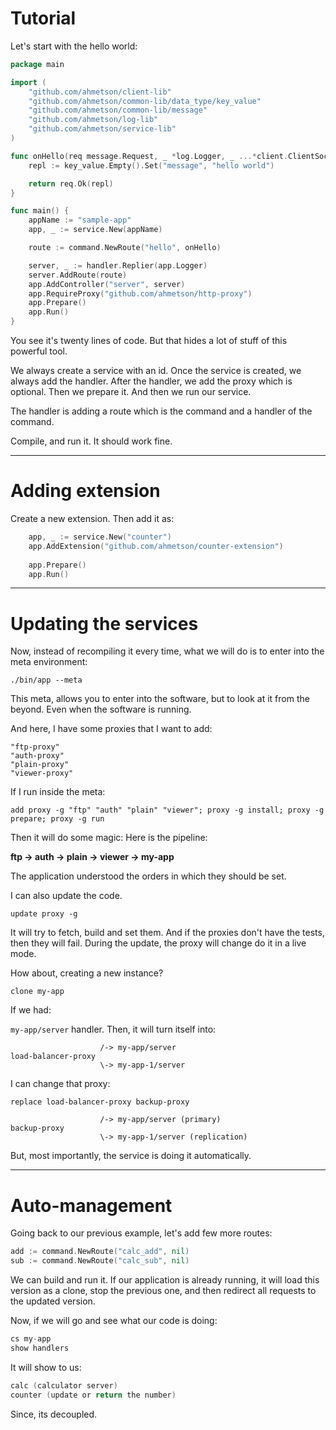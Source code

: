 # Tutorial

Let's start with the hello world:

```go
package main

import (
	"github.com/ahmetson/client-lib"
	"github.com/ahmetson/common-lib/data_type/key_value"
	"github.com/ahmetson/common-lib/message"
	"github.com/ahmetson/log-lib"
	"github.com/ahmetson/service-lib"
)

func onHello(req message.Request, _ *log.Logger, _ ...*client.ClientSocket) message.Reply {
	repl := key_value.Empty().Set("message", "hello world")

	return req.Ok(repl)
}

func main() {
	appName := "sample-app"
	app, _ := service.New(appName)

	route := command.NewRoute("hello", onHello)

	server, _ := handler.Replier(app.Logger)
	server.AddRoute(route)
	app.AddController("server", server)
	app.RequireProxy("github.com/ahmetson/http-proxy")
	app.Prepare()
	app.Run()
}
```

You see it's twenty lines of code. But that hides a lot of stuff of this
powerful tool.

We always create a service with an id.
Once the service is created, we always add the handler.
After the handler, we add the proxy which is optional.
Then we prepare it.
And then we run our service.

The handler is adding a route which is the command and a handler of the command.

Compile, and run it. It should work fine.

----

# Adding extension

Create a new extension. 
Then add it as:

```go
	app, _ := service.New("counter")
	app.AddExtension("github.com/ahmetson/counter-extension")
	
	app.Prepare()
	app.Run()
```

---

# Updating the services
Now, instead of recompiling it every time, what we will do is
to enter into the meta environment:

```shell
./bin/app --meta
```

This meta, allows you to enter into the software, but to look at it
from the beyond. Even when the software is running.

And here, I have some proxies that I want to add:

```shell
"ftp-proxy"
"auth-proxy"
"plain-proxy"
"viewer-proxy"
```

If I run inside the meta:

```shell
add proxy -g "ftp" "auth" "plain" "viewer"; proxy -g install; proxy -g prepare; proxy -g run
```

Then it will do some magic:
Here is the pipeline:

**ftp -> auth -> plain -> viewer -> my-app**

The application understood the orders in which they should be set.

I can also update the code.

```shell
update proxy -g
```

It will try to fetch, build and set them. And if the proxies don't have the 
tests, then they will fail. During the update, the proxy will change do it
in a live mode.

How about, creating a new instance?

```shell
clone my-app
```

If we had:

```my-app/server``` handler.
Then, it will turn itself into:

```
                    /-> my-app/server
load-balancer-proxy
                    \-> my-app-1/server
```

I can change that proxy:

```shell
replace load-balancer-proxy backup-proxy
```

```
                    /-> my-app/server (primary)
backup-proxy
                    \-> my-app-1/server (replication)
```

But, most importantly, the service is doing it automatically.

--- 

# Auto-management

Going back to our previous example, let's add few more routes:

```go
add := command.NewRoute("calc_add", nil)
sub := command.NewRoute("calc_sub", nil)
```

We can build and run it. If our application is already running, 
it will load this version as a clone, stop the previous one, 
and then redirect all requests to the updated version.

Now, if we will go and see what our code is doing:

```go
cs my-app
show handlers
```

It will show to us:

```go
calc (calculator server)
counter (update or return the number)
```

Since, its decoupled.

